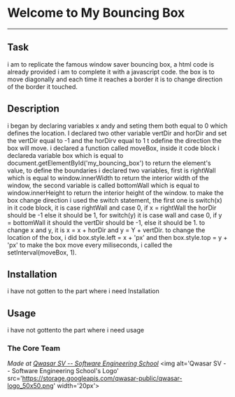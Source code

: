 # Welcome to My Bouncing Box
***

## Task
i am to replicate the famous window saver bouncing box, a html code is already provided i am to complete it with a javascript code.
the box is to move diagonally and each time it reaches a border it is to change direction of the border it touched.

## Description
i began by declaring variables x andy and seting them both equal to 0 which defines the location. I declared two other variable vertDir and horDir and set the vertDir equal to -1 and the horDirv equal to 1 t odefine the direction the box will move.
i declared a function called moveBox, inside it code block i declareda variable box which is equal to document.getElementById('my_bouncing_box') to return the element's value,
to define the boundaries i declared two variables, first is rightWall which is equal to window.innerWidth to return the interior width of the window,
the second variable is called bottomWall which is equal to window.innerHeight to return the interior height of the window.
to make the box change direction i used the switch statement, the first one is switch(x)
in it code block, it is case rightWall and case 0, if x = rightWall the horDir should be -1 else it should be 1,
for switch(y) it is case  wall and case 0, if y = bottomWall it should the vertDir should be -1, else it should be 1.
to change x and y, it is x = x + horDir and y = Y + vertDir. 
to change the location of the box, i did box.style.left = x + 'px' and then box.style.top = y + 'px'
to make the box move every miliseconds, i called the setInterval(moveBox, 1).
## Installation
i have not gotten to the part where i need Installation

## Usage
i have not gottento the part where i need usage

### The Core Team


<span><i>Made at <a href='https://qwasar.io'>Qwasar SV -- Software Engineering School</a></i></span>
<span><img alt='Qwasar SV -- Software Engineering School's Logo' src='https://storage.googleapis.com/qwasar-public/qwasar-logo_50x50.png' width='20px'></span>
